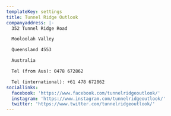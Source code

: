 ```yaml
---
templateKey: settings
title: Tunnel Ridge Outlook
companyaddress: |-
  ​352 Tunnel Ridge Road

  Mooloolah Valley

  Queensland 4553

  Australia

  Tel (from Aus): 0478 672862

  Tel (international): +61 478 672862
sociallinks:
  facebook: 'https://www.facebook.com/tunnelridgeoutlook/'
  instagram: 'https://www.instagram.com/tunnelridgeoutlook/'
  twitter: 'https://www.twitter.com/tunnelridgeoutlook/'
---
```


